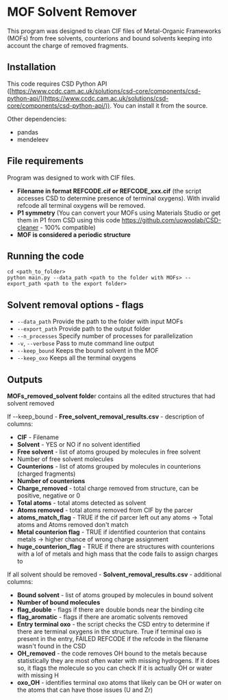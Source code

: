 # MOF Solvent Remover

This program was designed to clean CIF files of Metal-Organic Frameworks (MOFs) from free solvents, counterions and bound solvents keeping into account the charge of removed fragments.

## Installation
This code requires CSD Python API ([https://www.ccdc.cam.ac.uk/solutions/csd-core/components/csd-python-api/](https://www.ccdc.cam.ac.uk/solutions/csd-core/components/csd-python-api/)). You can install it from the source.

Other dependencies:

 - pandas
 - mendeleev

## File requirements
Program was designed to work with CIF files.

 - **Filename in format REFCODE.cif or REFCODE_xxx.cif** (the script accesses CSD to determine presence of terminal oxygens). With invalid refcode all terminal oxygens will be removed.
 - **P1 symmetry** (You can convert your MOFs using Materials Studio or get them in P1 from CSD using this code https://github.com/uowoolab/CSD-cleaner - 100% compatible)
 - **MOF is considered a periodic structure**

## Running the code
```
cd <path_to_folder>
python main.py --data_path <path to the folder with MOFs> --export_path <path to the export folder>
```


## Solvent removal options - flags

 - `--data_path` Provide the path to the folder with input MOFs
 - `--export_path` Provide path to the output folder
 - `--n_processes` Specify number of processes for parallelization
 - `-v`, `--verbose` Pass to mute command line output
 - `--keep_bound` Keeps the bound solvent in the MOF
 - `--keep_oxo` Keeps all the terminal oxygens
## Outputs
**MOFs_removed_solvent folde**r contains all the edited structures that had solvent removed

If --keep_bound - **Free_solvent_removal_results.csv** - description of columns:

 - **CIF** - Filename
 - **Solvent** - YES or NO if no solvent identified
 - **Free solvent** - list of atoms grouped by molecules in free solvent
 - Number of free solvent molecules
 - **Counterions** - list of atoms grouped by molecules in counterions (charged fragments)
 - **Number of counterions**
 - **Charge_removed** - total charge removed from structure, can be positive, negative or 0
 - **Total atoms** - total atoms detected as solvent
 - **Atoms removed** - total atoms removed from CIF by the parcer
 - **atoms_match_flag** - TRUE if the cif parcer left out any atoms -> Total atoms and Atoms removed don't match
 - **Metal counterion flag** - TRUE if identified counterion that contains metals -> higher chance of wrong charge assignment
 - **huge_counterion_flag** - TRUE if there are structures with counterions with a lof of metals and high mass that the code fails to assign charges to 

If all solvent should be removed - **Solvent_removal_results.csv** - additional columns:

 - **Bound solvent** -  list of atoms grouped by molecules in bound solvent
 - **Number of bound molecules**
 - **flag_double** - flags if there are double bonds near the binding cite
 - **flag_aromatic** - flags if there are aromatic solvents removed
 - **Entry terminal oxo** - the script checks the CSD entry to determine if there are terminal oxygens in the structure. True if terminal oxo is present in the entry, FAILED REFCODE if the refcode in the filename wasn't found in the CSD
 - **OH_removed** - the code removes OH bound to the metals because statistically they are most often water with missing hydrogens.
If it does so, it flags the molecule so you can check If it is actually OH or water with missing H
 - **oxo_OH** - identifies terminal oxo atoms that likely can be OH or water on the atoms that can have those issues (U and Zr)